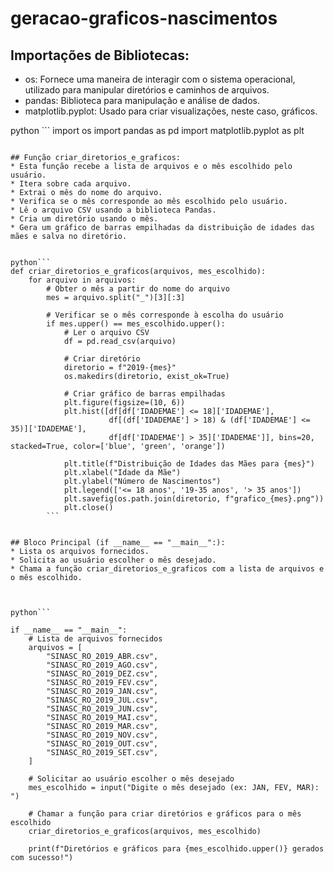 # geracao-graficos-nascimentos

## Importações de Bibliotecas:
* os: Fornece uma maneira de interagir com o sistema operacional, utilizado para manipular diretórios e caminhos de arquivos.
* pandas: Biblioteca para manipulação e análise de dados.
* matplotlib.pyplot: Usado para criar visualizações, neste caso, gráficos.
  
python ```
import os
import pandas as pd
import matplotlib.pyplot as plt
```

## Função criar_diretorios_e_graficos:
* Esta função recebe a lista de arquivos e o mês escolhido pelo usuário.
* Itera sobre cada arquivo.
* Extrai o mês do nome do arquivo.
* Verifica se o mês corresponde ao mês escolhido pelo usuário.
* Lê o arquivo CSV usando a biblioteca Pandas.
* Cria um diretório usando o mês.
* Gera um gráfico de barras empilhadas da distribuição de idades das mães e salva no diretório.


python```
def criar_diretorios_e_graficos(arquivos, mes_escolhido):
    for arquivo in arquivos:
        # Obter o mês a partir do nome do arquivo
        mes = arquivo.split("_")[3][:3]

        # Verificar se o mês corresponde à escolha do usuário
        if mes.upper() == mes_escolhido.upper():
            # Ler o arquivo CSV
            df = pd.read_csv(arquivo)

            # Criar diretório
            diretorio = f"2019-{mes}"
            os.makedirs(diretorio, exist_ok=True)

            # Criar gráfico de barras empilhadas
            plt.figure(figsize=(10, 6))
            plt.hist([df[df['IDADEMAE'] <= 18]['IDADEMAE'], 
                      df[(df['IDADEMAE'] > 18) & (df['IDADEMAE'] <= 35)]['IDADEMAE'],
                      df[df['IDADEMAE'] > 35]['IDADEMAE']], bins=20, stacked=True, color=['blue', 'green', 'orange'])
            
            plt.title(f"Distribuição de Idades das Mães para {mes}")
            plt.xlabel("Idade da Mãe")
            plt.ylabel("Número de Nascimentos")
            plt.legend(['<= 18 anos', '19-35 anos', '> 35 anos'])
            plt.savefig(os.path.join(diretorio, f"grafico_{mes}.png"))
            plt.close()
        ```


## Bloco Principal (if __name__ == "__main__":):
* Lista os arquivos fornecidos.
* Solicita ao usuário escolher o mês desejado.
* Chama a função criar_diretorios_e_graficos com a lista de arquivos e o mês escolhido.



python```

if __name__ == "__main__":
    # Lista de arquivos fornecidos
    arquivos = [
        "SINASC_RO_2019_ABR.csv",
        "SINASC_RO_2019_AGO.csv",
        "SINASC_RO_2019_DEZ.csv",
        "SINASC_RO_2019_FEV.csv",
        "SINASC_RO_2019_JAN.csv",
        "SINASC_RO_2019_JUL.csv",
        "SINASC_RO_2019_JUN.csv",
        "SINASC_RO_2019_MAI.csv",
        "SINASC_RO_2019_MAR.csv",
        "SINASC_RO_2019_NOV.csv",
        "SINASC_RO_2019_OUT.csv",
        "SINASC_RO_2019_SET.csv",
    ]

    # Solicitar ao usuário escolher o mês desejado
    mes_escolhido = input("Digite o mês desejado (ex: JAN, FEV, MAR): ")

    # Chamar a função para criar diretórios e gráficos para o mês escolhido
    criar_diretorios_e_graficos(arquivos, mes_escolhido)

    print(f"Diretórios e gráficos para {mes_escolhido.upper()} gerados com sucesso!")
```

  
  
